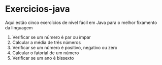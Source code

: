 # Exercicios-java

Aqui estão cinco exercícios de nível fácil em Java para o melhor fixamento da linguagem 

1. Verificar se um número é par ou ímpar 
2. Calcular a média de três números
3. Verificar se um número é positivo, negativo ou zero
4. Calcular o fatorial de um número
5. Verificar se um ano é bissexto


